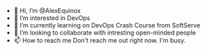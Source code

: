 - 👋 Hi, I’m @AlexEquinox
- 👀 I’m interested in DevOps
- 🌱 I’m currently learning on DevOps Crash Course from SoftServe
- 💞️ I’m looking to collaborate with intresting open-minded people
- 📫 How to reach me Don't reach me out right now. I'm busy. 

<!---
AlexEquinox/AlexEquinox is a ✨ special ✨ repository because its `README.md` (this file) appears on your GitHub profile.
You can click the Preview link to take a look at your changes.
--->

